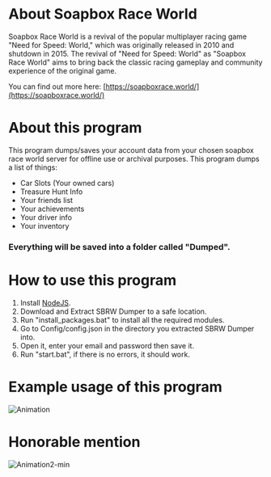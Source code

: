 # About Soapbox Race World
Soapbox Race World is a revival of the popular multiplayer racing game "Need for Speed: World," which was originally released in 2010 and shutdown in 2015. The revival of "Need for Speed: World" as "Soapbox Race World" aims to bring back the classic racing gameplay and community experience of the original game.

You can find out more here: [https://soapboxrace.world/](https://soapboxrace.world/)
# About this program
This program dumps/saves your account data from your chosen soapbox race world server for offline use or archival purposes.
This program dumps a list of things:
- Car Slots (Your owned cars)
- Treasure Hunt Info
- Your friends list
- Your achievements
- Your driver info
- Your inventory
### Everything will be saved into a folder called "Dumped".
# How to use this program
1) Install [NodeJS](https://nodejs.org/en/).
2) Download and Extract SBRW Dumper to a safe location.
3) Run "install_packages.bat" to install all the required modules.
4) Go to Config/config.json in the directory you extracted SBRW Dumper into.
5) Open it, enter your email and password then save it.
6) Run "start.bat", if there is no errors, it should work.
# Example usage of this program
![Animation](https://user-images.githubusercontent.com/56766256/216125266-cfc5d0c7-5d42-4041-83fa-d690828bec3c.gif)
# Honorable mention
![Animation2-min](https://user-images.githubusercontent.com/56766256/216129132-5d6b54bb-0c07-4e80-a3ad-454fb998325e.gif)
